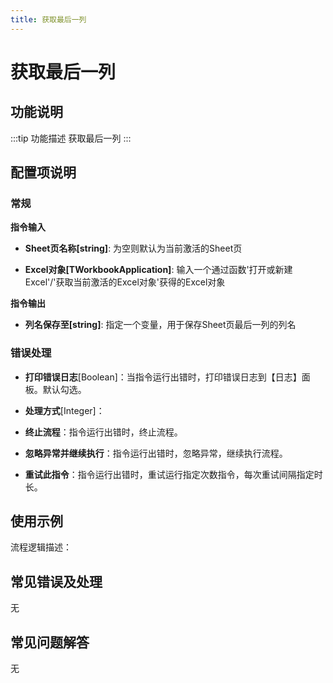 ```yaml
---
title: 获取最后一列
---
```


# 获取最后一列

## 功能说明

:::tip 功能描述
获取最后一列
:::

## 配置项说明

### 常规

**指令输入**

- **Sheet页名称[string]**: 为空则默认为当前激活的Sheet页

- **Excel对象[TWorkbookApplication]**: 输入一个通过函数'打开或新建Excel'/'获取当前激活的Excel对象'获得的Excel对象


**指令输出**

- **列名保存至[string]**: 指定一个变量，用于保存Sheet页最后一列的列名

### 错误处理

- **打印错误日志**[Boolean]：当指令运行出错时，打印错误日志到【日志】面板。默认勾选。

- **处理方式**[Integer]：

 - **终止流程**：指令运行出错时，终止流程。

 - **忽略异常并继续执行**：指令运行出错时，忽略异常，继续执行流程。

 - **重试此指令**：指令运行出错时，重试运行指定次数指令，每次重试间隔指定时长。

## 使用示例

流程逻辑描述：

## 常见错误及处理

无

## 常见问题解答

无

